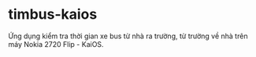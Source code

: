 # timbus-kaios
Ứng dụng kiểm tra thời gian xe bus từ nhà ra trường, từ trường về nhà trên máy Nokia 2720 Flip - KaiOS.
